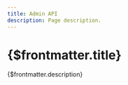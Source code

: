 ```yaml
---
title: Admin API
description: Page description.
---
```


# {$frontmatter.title}

{$frontmatter.description}
